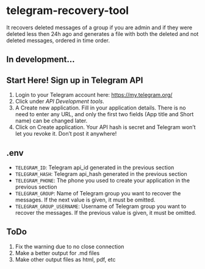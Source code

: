 # telegram-recovery-tool
It recovers deleted messages of a group if you are admin and if they were deleted less then 24h ago and generates a file with both the deleted and not deleted messages, ordered in time order.

## In development...

## Start Here! Sign up in Telegram API

1. Login to your Telegram account here: https://my.telegram.org/
2. Click under *API Development tools*.
3. A Create new application. Fill in your application details. There is no need to enter any URL, and only the first two fields (App title and Short name) can be changed later.
4. Click on Create application. Your API hash is secret and Telegram won’t let you revoke it. Don’t post it anywhere!

## .env

- `TELEGRAM_ID`: Telegram api_id generated in the previous section 
- `TELEGRAM_HASH`: Telegram api_hash generated in the previous section
- `TELEGRAM_PHONE`: The phone you used to create your application in the previous section
- `TELEGRAM_GROUP`: Name of Telegram group you want to recover the messages. If the next value is given, it must be omitted.
- `TELEGRAM_GROUP_USERNAME`: Username of Telegram group you want to recover the messages. If the previous value is given, it must be omitted.

## ToDo

1. Fix the warning due to no close connection
2. Make a better output for .md files
3. Make other output files as html, pdf, etc